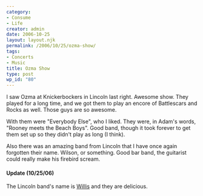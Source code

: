 ```yaml
---
category:
- Consume
- Life
creator: admin
date: 2006-10-25
layout: layout.njk
permalink: /2006/10/25/ozma-show/
tags:
- Concerts
- Music
title: Ozma Show
type: post
wp_id: "80"
---
```


I saw Ozma at Knickerbockers in Lincoln last right.  Awesome show.  They played for a long time, and we got them to play an encore of Battlescars and Rocks as well.  Those guys are so awesome.

With them were "Everybody Else", who I liked.  They were, in Adam's words, "Rooney meets the Beach Boys".  Good band, though it took forever to get them set up so they didn't play as long (I think).

Also there was an amazing band from Lincoln that I have once again forgotten their name.  Wilson, or something.  Good bar band, the guitarist could really make his firebird scream.

#### Update (10/25/06)

The Lincoln band's name is [Willis](http://ilikewillis.com/) and they are delicious.

